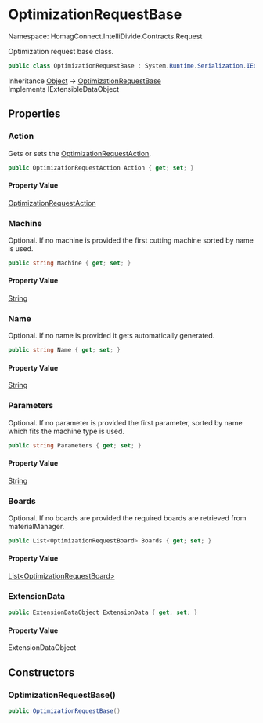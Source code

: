 # OptimizationRequestBase

Namespace: HomagConnect.IntelliDivide.Contracts.Request

Optimization request base class.

```csharp
public class OptimizationRequestBase : System.Runtime.Serialization.IExtensibleDataObject
```

Inheritance [Object](https://docs.microsoft.com/en-us/dotnet/api/system.object) → [OptimizationRequestBase](./homagconnect.intellidivide.contracts.request.optimizationrequestbase.md)<br>
Implements IExtensibleDataObject

## Properties

### **Action**

Gets or sets the [OptimizationRequestAction](./homagconnect.intellidivide.contracts.request.optimizationrequestaction.md).

```csharp
public OptimizationRequestAction Action { get; set; }
```

#### Property Value

[OptimizationRequestAction](./homagconnect.intellidivide.contracts.request.optimizationrequestaction.md)<br>

### **Machine**

Optional. If no machine is provided the first cutting machine sorted by name is used.

```csharp
public string Machine { get; set; }
```

#### Property Value

[String](https://docs.microsoft.com/en-us/dotnet/api/system.string)<br>

### **Name**

Optional. If no name is provided it gets automatically generated.

```csharp
public string Name { get; set; }
```

#### Property Value

[String](https://docs.microsoft.com/en-us/dotnet/api/system.string)<br>

### **Parameters**

Optional. If no parameter is provided the first parameter, sorted by name which fits the machine type is used.

```csharp
public string Parameters { get; set; }
```

#### Property Value

[String](https://docs.microsoft.com/en-us/dotnet/api/system.string)<br>

### **Boards**

Optional. If no boards are provided the required boards are retrieved from materialManager.

```csharp
public List<OptimizationRequestBoard> Boards { get; set; }
```

#### Property Value

[List&lt;OptimizationRequestBoard&gt;](https://docs.microsoft.com/en-us/dotnet/api/system.collections.generic.list-1)<br>

### **ExtensionData**

```csharp
public ExtensionDataObject ExtensionData { get; set; }
```

#### Property Value

ExtensionDataObject<br>

## Constructors

### **OptimizationRequestBase()**

```csharp
public OptimizationRequestBase()
```
